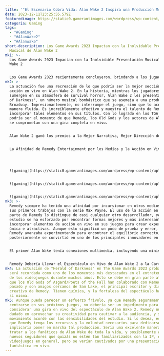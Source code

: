 ```yaml
---
title: '"El Escenario Cobra Vida: Alan Wake 2 Inspira una Producción Musical Única"'
date: 2023-12-11T23:25:55.579Z
featuredimage: https://static0.gamerantimages.com/wordpress/wp-content/uploads/2023/12/alan-wake-2-herald-of-darkness-musical.jpg?q=50&fit=contain&w=1140&h=&dpr=1.5
categoria: Gaming
tags:
  - "#Gaming"
  - "#AlanWake2"
  - "#Alanwake"
short-description: Los Game Awards 2023 Impactan con la Inolvidable Presentación
  Musical de Alan Wake 2
mk1: >-
  Los Game Awards 2023 Impactan con la Inolvidable Presentación Musical de Alan
  Wake 2


  Los Game Awards 2023 recientemente concluyeron, brindando a los jugadores numerosas razones para celebrar los excelentes títulos y sorpresas que se vieron en la ceremonia de este año. Aunque se esperaba que los TGA también ofrecieran entretenimiento de primera entre premios y una serie de revelaciones y estrenos mundiales, inevitablemente hubo momentos memorables que destacaron. Remedy Entertainment, sin duda, se robó el espectáculo este año al hacer que los Old Gods of Asgard, también conocidos como la banda finlandesa Poets of the Fall, interpretaran "Herald of Darkness" de Alan Wake 2, acompañados de una producción coreografiada en el escenario.
mk2: >-
  La actuación fue una recreación de lo que podría ser la mejor sección de
  acción en vivo en Alan Wake 2. En la historia, mientras los jugadores se
  sumergen en su atmósfera de survival horror, Alan Wake 2 les presenta "Herald
  of Darkness", un número musical bombástico que se asemeja a una producción de
  Broadway. Impresionantemente, no interrumpe el juego, sino que lo acompaña de
  manera fluida. Es increíblemente efectivo y muestra el talento de Remedy para
  incorporar tales elementos en sus títulos. Con lo logrado en los TGA, bien
  podría ser el momento de que Remedy, los Old Gods y los actores de Alan Wake
  se comprometan con una gira completa en vivo.


  Alan Wake 2 ganó los premios a la Mejor Narrativa, Mejor Dirección de Juego y Mejor Dirección de Arte en The Game Awards 2023.


  La Afinidad de Remedy Entertainment por los Medios y la Acción en Vivo




  ![gaming](https://static0.gamerantimages.com/wordpress/wp-content/uploads/2023/12/alan-wake-2-live-tga-2023-2.jpg?q=50&fit=contain&w=750&h=415&dpr=1.5 "gaming")


  ![gaming](https://static0.gamerantimages.com/wordpress/wp-content/uploads/2023/12/alan-wake-2-live-tga-2023.jpg?q=50&fit=contain&w=750&h=415&dpr=1.5 "gaming")


  ![gaming](https://static0.gamerantimages.com/wordpress/wp-content/uploads/2023/12/tga-2023-alan-wake-2-live-sam-lake.jpg?q=50&fit=contain&w=750&h=415&dpr=1.5 "gaming")
mk3: >-
  Remedy siempre ha tenido una afinidad por incursionar en otros medios, desde
  sus primeros trabajos con la serie Max Payne. El uso de la acción en vivo por
  parte de Remedy lo distingue de casi cualquier otro desarrollador, ya que el
  estudio se ha esforzado por encontrar formas mejores y más interesantes de
  incorporar elementos de acción en vivo en sus juegos para crear experiencias
  única e atractivas. Aunque esto significó un poco de prueba y error, ya que
  Remedy avanzaba experimentando para encontrar el equilibrio correcto,
  posteriormente se convirtió en uno de los principales innovadores en su uso.


  El primer Alan Wake tenía conexiones multimedia, incluyendo una miniserie precuela. Remedy continuaría evolucionando su integración de elementos de acción en vivo y multimedia con diversas efectividades en títulos posteriores como Quantum Break y Control. Con Alan Wake 2, muchos fanáticos y críticos están de acuerdo en que Remedy ha perfeccionado su visión, y AW2 es considerado su obra maestra en esta área hasta el momento.


  Remedy Debería Llevar el Espectáculo en Vivo de Alan Wake 2 a la Carretera
mk4: La actuación de "Herald of Darkness" en The Game Awards 2023 probablemente
  será recordada como uno de los momentos más destacados en el entretenimiento
  de los videojuegos durante muchos años. Esto se debe en gran parte al hecho de
  que los Old Gods of Asgard/Poets of the Fall han colaborado con Remedy en el
  pasado y son amigos cercanos de Sam Lake, el principal escritor y director
  creativo de Remedy. Tienen química, y la fortaleza del espectáculo habla por
  sí misma.
mk5: Aunque pueda parecer un esfuerzo frívolo, ya que Remedy seguramente querrá
  centrarse en sus próximos juegos, no debería ser un impedimento para
  considerar una gira en vivo del espectáculo de Alan Wake 2. Remedy nunca ha
  dudado en aprovechar su creatividad para cautivar a la audiencia, y sería un
  movimiento acorde con las sensibilidades del estudio. Si lo desea, es probable
  que Remedy tenga los recursos y la voluntad necesarios para dedicarse a lo que
  implicaría poner en marcha tal producción. Sería una excelente manera de
  tratar a los fanáticos de Alan Wake de toda la vida, y posiblemente atraer a
  nuevos seguidores que quizás no estén tan familiarizados con la IP, o los
  videojuegos en general, pero se verían cautivados por una presentación
  fantástica en vivo.
---
```

